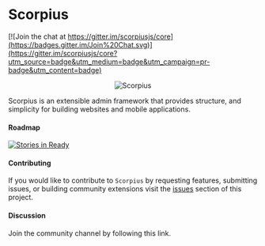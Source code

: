 # Scorpius

[![Join the chat at https://gitter.im/scorpiusjs/core](https://badges.gitter.im/Join%20Chat.svg)](https://gitter.im/scorpiusjs/core?utm_source=badge&utm_medium=badge&utm_campaign=pr-badge&utm_content=badge)

<p align="center">
<img  alt="Scorpius" src="https://raw.githubusercontent.com/scorpiusjs/graphics/master/logos/scorpiusjs-logo.png"/>
</p>
Scorpius is an extensible admin framework that provides structure, and simplicity for building websites and mobile applications.

#### Roadmap
[![Stories in Ready](https://badge.waffle.io/scorpiusjs/core.png?label=ready&title=Ready)](http://waffle.io/scorpiusjs/core)

#### Contributing
If you would like to contribute to `Scorpius` by requesting features, submitting issues, or building community extensions visit the [issues](https://github.com/scorpiusjs/core/issues) section of this project. 

#### Discussion
Join the community channel by following this link.
